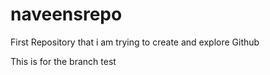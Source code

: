 # naveensrepo
First Repository that i am trying to create and explore Github

This is for the branch test
